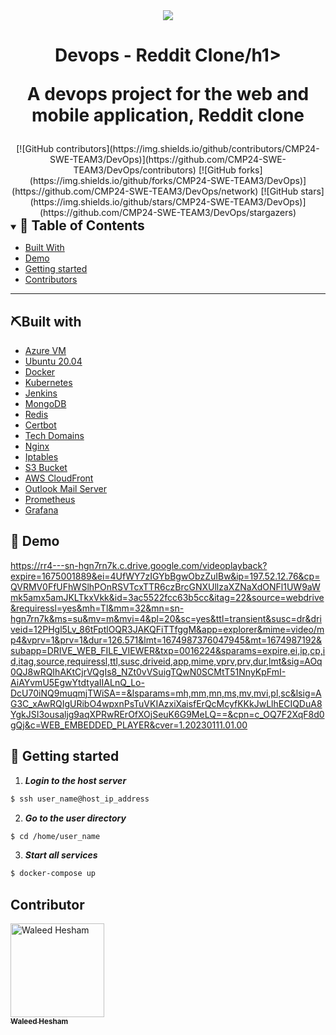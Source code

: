 <div align="center">
<img src="https://www.iiotsbom.com/wp-content/uploads/2022/10/devops-multicolor_logo.png">
</div>

<div align="center">
<h1 align='center'>Devops - Reddit Clone/h1>
<p>A devops project for the web and mobile application, Reddit clone</p>
</div>

<div align="center">
[![GitHub contributors](https://img.shields.io/github/contributors/CMP24-SWE-TEAM3/DevOps)](https://github.com/CMP24-SWE-TEAM3/DevOps/contributors)
[![GitHub forks](https://img.shields.io/github/forks/CMP24-SWE-TEAM3/DevOps)](https://github.com/CMP24-SWE-TEAM3/DevOps/network)
[![GitHub stars](https://img.shields.io/github/stars/CMP24-SWE-TEAM3/DevOps)](https://github.com/CMP24-SWE-TEAM3/DevOps/stargazers)
</div>

<details open="open">
<summary>
<h2 style="display:inline">📝 Table of Contents</h2>
</summary>

- [Built With](#built-with--)
- [Demo](#demo)
- [Getting started](#getting-started)
- [Contributors](#contributors)

</details>

---
<h2 href="#BuiltWith">⛏️Built with</h2>

- [Azure VM](https://azure.microsoft.com/en-us/products/virtual-machines/)
- [Ubuntu 20.04](https://releases.ubuntu.com/focal/)
- [Docker](https://www.docker.com/)
- [Kubernetes](https://kubernetes.io/)
- [Jenkins](https://www.jenkins.io/)
- [MongoDB](https://www.mongodb.com/)
- [Redis](https://redis.io/)
- [Certbot](https://certbot.eff.org/)
- [Tech Domains](https://get.tech/)
- [Nginx](https://www.nginx.com/)
- [Iptables](https://linux.die.net/man/8/iptables)
- [S3 Bucket](https://aws.amazon.com/s3/)
- [AWS CloudFront](https://aws.amazon.com/cloudfront/)
- [Outlook Mail Server](https://outlook.live.com/owa/)
- [Prometheus](https://prometheus.io/)
- [Grafana](https://grafana.com/)

## 🎥 Demo

https://rr4---sn-hgn7rn7k.c.drive.google.com/videoplayback?expire=1675001889&ei=4UfWY7zIGYbBgwObzZuIBw&ip=197.52.12.76&cp=QVRMV0FfUFhWSlhPOnRSVTcxTTR6czBrcGNXUllzaXZNaXdONFl1UW9aWmk5amx5amJKLTkxVkk&id=3ac5522fcc63b5cc&itag=22&source=webdrive&requiressl=yes&mh=Tl&mm=32&mn=sn-hgn7rn7k&ms=su&mv=m&mvi=4&pl=20&sc=yes&ttl=transient&susc=dr&driveid=12PHgl5Lv_86tFptlOQR3JAKQFiTTfggM&app=explorer&mime=video/mp4&vprv=1&prv=1&dur=126.571&lmt=1674987376047945&mt=1674987192&subapp=DRIVE_WEB_FILE_VIEWER&txp=0016224&sparams=expire,ei,ip,cp,id,itag,source,requiressl,ttl,susc,driveid,app,mime,vprv,prv,dur,lmt&sig=AOq0QJ8wRQIhAKtCjrVQgIs8_NZt0vVSuigTQwN0SCMtT51NnyKpFmI-AiAYvmU5EgwYtdtyaIIALnQ_Lo-DcU70iNQ9muqmjTWiSA==&lsparams=mh,mm,mn,ms,mv,mvi,pl,sc&lsig=AG3C_xAwRQIgURibO4wpxnPsTuVKIAzxiXaisfErQcMcyfKKkJwLlhECIQDuA8YgkJSI3ousaljg9aqXPRwRErOfXOjSeuK6G9MeLQ==&cpn=c_OQ7F2XqF8d0gQj&c=WEB_EMBEDDED_PLAYER&cver=1.20230111.01.00

## 🏁 Getting started

1. **_Login to the host server_**

```sh
$ ssh user_name@host_ip_address
```

2. **_Go to the user directory_**

```sh
$ cd /home/user_name
```

3. **_Start all services_**

```sh
$ docker-compose up
```

## Contributor
<a href="https://github.com/waleedhesham446" target="_blank">
<img src="https://avatars.githubusercontent.com/u/72695729?v=4" width="150px;" alt="Waleed Hesham"/>
<br/>
<sub><b>Waleed Hesham</b></sub>
</a>
<br/>
